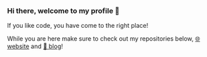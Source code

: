 ### Hi there, welcome to my profile 👋

If you like code, you have come to the right place!

While you are here make sure to check out my repositories below, [🌐 website](https://www.nicolo.io) and [📝 blog](https://www.blog.nicolo.io)!
